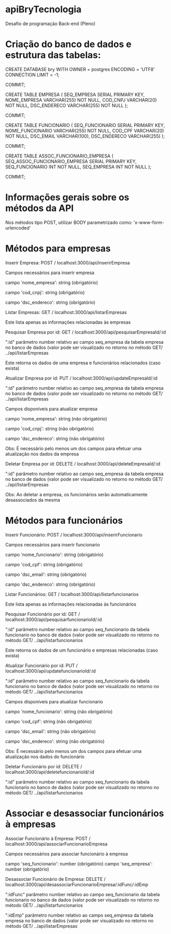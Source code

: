 # apiBryTecnologia

Desafio de programação Back-end (Pleno)

# Criação do banco de dados e estrutura das tabelas:
CREATE DATABASE bry
    WITH 
    OWNER = postgres
    ENCODING = 'UTF8'
    CONNECTION LIMIT = -1;

COMMIT;

CREATE TABLE EMPRESA (
    SEQ_EMPRESA SERIAL PRIMARY KEY,
    NOME_EMPRESA VARCHAR(255) NOT NULL,
	COD_CNPJ VARCHAR(20) NOT NULL,
    DSC_ENDERECO VARCHAR(255) NOT NULL
);

COMMIT;

CREATE TABLE FUNCIONARIO (
	SEQ_FUNCIONARIO SERIAL PRIMARY KEY,
	NOME_FUNCIONARIO VARCHAR(255) NOT NULL,
	COD_CPF VARCHAR(20) NOT NULL, 
	DSC_EMAIL VARCHAR(100), 
	DSC_ENDERECO VARCHAR(255)
);

COMMIT;

CREATE TABLE ASSOC_FUNCIONARIO_EMPRESA (
	SEQ_ASSOC_FUNCIONARIO_EMPRESA SERIAL PRIMARY KEY,
	SEQ_FUNCIONARIO INT NOT NULL, 
	SEQ_EMPRESA INT NOT NULL
);

COMMIT;

# Informações gerais sobre os métodos da API
Nos métodos tipo POST, utilizar BODY parametrizado como: 'x-www-form-urlencoded'

# Métodos para empresas
Inserir Empresa: POST / localhost:3000/api/inserirEmpresa


Campos necessários para inserir empresa

campo 'nome_empresa': string (obrigatório)

campo 'cod_cnpj': string (obrigatório)

campo 'dsc_endereco': string (obrigatório)


Listar Empresas: GET / localhost:3000/api/listarEmpresas

Este lista apenas as informações relacionadas às empresas

Pesquisar Empresa por id: GET / localhost:3000/api/pesquisarEmpresaId/:id

":id" parâmetro number relativo ao campo seq_empresa da tabela empresa no banco de dados (valor pode ser visualizado no retorno no método GET/ ../api/listarEmpresas

Este retorna os dados de uma empresa e funcionários relacionados (caso exista)


Atualizar Empresa por id: PUT / localhost:3000/api/updateEmpresaId/:id

":id" parâmetro number relativo ao campo seq_empresa da tabela empresa no banco de dados (valor pode ser visualizado no retorno no método GET/ ../api/listarEmpresas


Campos disponíveis para atualizar empresa

campo 'nome_empresa': string (não obrigatório)

campo 'cod_cnpj': string (não obrigatório)

campo 'dsc_endereco': string (não obrigatório)


Obs: É necessário pelo menos um dos campos para efetuar uma atualização nos dados da empresa


Deletar Empresa por id: DELETE / localhost:3000/api/deleteEmpresaId/:id

":id" parâmetro number relativo ao campo seq_empresa da tabela empresa no banco de dados (valor pode ser visualizado no retorno no método GET/ ../api/listarEmpresas

Obs: Ao deletar a empresa, os funcionários serão automaticamente desassociados da mesma

# Métodos para funcionários
Inserir Funcionário: POST / localhost:3000/api/inserirFuncionario


Campos necessários para inserir funcionario

campo 'nome_funcionario': string (obrigatório)

campo 'cod_cpf': string (obrigatório)

campo 'dsc_email': string (obrigatório)

campo 'dsc_endereco': string (obrigatório)


Listar Funcionários: GET / localhost:3000/api/listarfuncionarios

Este lista apenas as informações relacionadas às funcionários


Pesquisar Funcionário por id: GET / localhost:3000/api/pesquisarfuncionarioId/:id

":id" parâmetro number relativo ao campo seq_funcionario da tabela funcionario no banco de dados (valor pode ser visualizado no retorno no método GET/ ../api/listarfuncionarios

Este retorna os dados de um funcionário e empresas relacionadas (caso exista)


Atualizar Funcionário por id: PUT / localhost:3000/api/updatefuncionarioId/:id

":id" parâmetro number relativo ao campo seq_funcionario da tabela funcionario no banco de dados (valor pode ser visualizado no retorno no método GET/ ../api/listarfuncionarios


Campos disponíveis para atualizar funcionario

campo 'nome_funcionario': string (não obrigatório)

campo 'cod_cpf': string (não obrigatório)

campo 'dsc_email': string (não obrigatório)

campo 'dsc_endereco': string (não obrigatório)

Obs: É necessário pelo menos um dos campos para efetuar uma atualização nos dados do funcionário


Deletar Funcionário por id: DELETE / localhost:3000/api/deletefuncionarioId/:id


":id" parâmetro number relativo ao campo seq_funcionario da tabela funcionario no banco de dados (valor pode ser visualizado no retorno no método GET/ ../api/listarfuncionarios


# Associar e desassociar funcionários à empresas
Associar Funcionário à Empresa: POST / localhost:3000/api/associarFuncionarioEmpresa


Campos necessários para associar funcionário à empresa

campo 'seq_funcionario': number (obrigatório)
campo 'seq_empresa': number (obrigatório)


Desassociar Funcionário de Empresa: DELETE / localhost:3000/api/desassociarFuncionarioEmpresa/:idFunc/:idEmp

":idFunc" parâmetro number relativo ao campo seq_funcionario da tabela funcionario no banco de dados (valor pode ser visualizado no retorno no método GET/ ../api/listarfuncionarios

":idEmp" parâmetro number relativo ao campo seq_empresa da tabela empresa no banco de dados (valor pode ser visualizado no retorno no método GET/ ../api/listarEmpresas